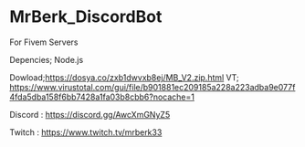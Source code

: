 # MrBerk_DiscordBot
For Fivem Servers

Depencies;
Node.js

Dowload;https://dosya.co/zxb1dwvxb8ej/MB_V2.zip.html
VT; https://www.virustotal.com/gui/file/b901881ec209185a228a223adba9e077f4fda5dba158f6bb7428a1fa03b8cbb6?nocache=1

Discord : https://discord.gg/AwcXmGNyZ5 

Twitch : https://www.twitch.tv/mrberk33
